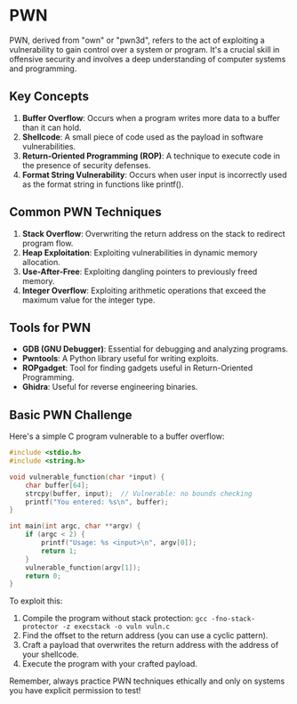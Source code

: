 # PWN

PWN, derived from "own" or "pwn3d", refers to the act of exploiting a vulnerability to gain control over a system or program. It's a crucial skill in offensive security and involves a deep understanding of computer systems and programming.

## Key Concepts

1. **Buffer Overflow**: Occurs when a program writes more data to a buffer than it can hold.
2. **Shellcode**: A small piece of code used as the payload in software vulnerabilities.
3. **Return-Oriented Programming (ROP)**: A technique to execute code in the presence of security defenses.
4. **Format String Vulnerability**: Occurs when user input is incorrectly used as the format string in functions like printf().

## Common PWN Techniques

1. **Stack Overflow**: Overwriting the return address on the stack to redirect program flow.
2. **Heap Exploitation**: Exploiting vulnerabilities in dynamic memory allocation.
3. **Use-After-Free**: Exploiting dangling pointers to previously freed memory.
4. **Integer Overflow**: Exploiting arithmetic operations that exceed the maximum value for the integer type.

## Tools for PWN

- **GDB (GNU Debugger)**: Essential for debugging and analyzing programs.
- **Pwntools**: A Python library useful for writing exploits.
- **ROPgadget**: Tool for finding gadgets useful in Return-Oriented Programming.
- **Ghidra**: Useful for reverse engineering binaries.

## Basic PWN Challenge

Here's a simple C program vulnerable to a buffer overflow:

```c
#include <stdio.h>
#include <string.h>

void vulnerable_function(char *input) {
    char buffer[64];
    strcpy(buffer, input);  // Vulnerable: no bounds checking
    printf("You entered: %s\n", buffer);
}

int main(int argc, char **argv) {
    if (argc < 2) {
        printf("Usage: %s <input>\n", argv[0]);
        return 1;
    }
    vulnerable_function(argv[1]);
    return 0;
}
```

To exploit this:

1. Compile the program without stack protection: `gcc -fno-stack-protector -z execstack -o vuln vuln.c`
2. Find the offset to the return address (you can use a cyclic pattern).
3. Craft a payload that overwrites the return address with the address of your shellcode.
4. Execute the program with your crafted payload.

Remember, always practice PWN techniques ethically and only on systems you have explicit permission to test!